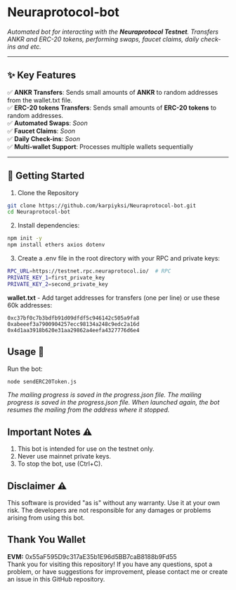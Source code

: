 # **Neuraprotocol-bot**
*Automated bot for interacting with the **Neuraprotocol Testnet**. Transfers ANKR and ERC-20 tokens, performing swaps, faucet claims, daily check-ins and etc.*

---

## **✨ Key Features**

✅ **ANKR Transfers**: Sends small amounts of **ANKR** to random addresses from the wallet.txt file.  
✅ **ERC-20 tokens Transfers**: Sends small amounts of **ERC-20 tokens** to random addresses.  
✅ **Automated Swaps**: *Soon*  
✅ **Faucet Claims**: *Soon*  
✅ **Daily Check-ins**: *Soon*  
✅ **Multi-wallet Support**: Processes multiple wallets sequentially  

---

## **🚀 Getting Started**

1. Clone the Repository
```bash
git clone https://github.com/karpiyksi/Neuraprotocol-bot.git
cd Neuraprotocol-bot
```
2. Install dependencies:
```bash
npm init -y
npm install ethers axios dotenv
```
3. Create a .env file in the root directory with your RPC and private keys:
```bash
RPC_URL=https://testnet.rpc.neuraprotocol.io/  # RPC
PRIVATE_KEY_1=first_private_key
PRIVATE_KEY_2=second_private_key
```
**wallet.txt** - Add target addresses for transfers (one per line) or use these 60k addresses:
```
0xc37bf0c7b3bdfb91d09dfdf5c946142c505a9fa8
0xabeeef3a7900904257ecc98134a248c9edc2a16d
0x4d1aa3918b620e31aa29862a4eefa4327776d6e4
```
## Usage 🚀

Run the bot:
```bash
node sendERC20Token.js
```
*The mailing progress is saved in the progress.json file. The mailing progress is saved in the progress.json file. When launched again, the bot resumes the mailing from the address where it stopped.*

## Important Notes ⚠️
1. This bot is intended for use on the testnet only.
2. Never use mainnet private keys.
3. To stop the bot, use (Ctrl+C).

## Disclaimer ⚠️
This software is provided "as is" without any warranty. Use it at your own risk. The developers are not responsible for any damages or problems arising from using this bot.

## Thank You Wallet
**EVM:** 0x55aF595D9c317aE35b1E96d5BB7caB8188b9Fd55  
Thank you for visiting this repository! If you have any questions, spot a problem, or have suggestions for improvement, please contact me or create an issue in this GitHub repository.
